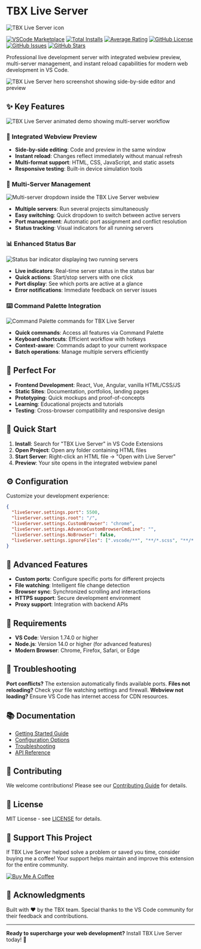 # TBX Live Server

![TBX Live Server icon](https://raw.githubusercontent.com/TheMailmans/vscode-inline-live-server/main/images/icon-256.png)

[![VSCode Marketplace](https://img.shields.io/vscode-marketplace/v/tbx.live-server.svg?style=flat-square&label=vscode%20marketplace)](https://marketplace.visualstudio.com/items?itemName=tbx.live-server)
[![Total Installs](https://img.shields.io/vscode-marketplace/d/tbx.live-server.svg?style=flat-square)](https://marketplace.visualstudio.com/items?itemName=tbx.live-server)
[![Average Rating](https://img.shields.io/vscode-marketplace/r/tbx.live-server.svg?style=flat-square)](https://marketplace.visualstudio.com/items?itemName=tbx.live-server)
[![GitHub License](https://img.shields.io/badge/license-MIT-blue.svg?style=flat-square)](LICENSE)
[![GitHub Issues](https://img.shields.io/github/issues/tbx/vscode-live-server.svg?style=flat-square)](https://github.com/tbx/vscode-live-server/issues)
[![GitHub Stars](https://img.shields.io/github/stars/tbx/vscode-live-server.svg?style=flat-square)](https://github.com/tbx/vscode-live-server)

Professional live development server with integrated webview preview, multi-server management, and instant reload capabilities for modern web development in VS Code.

![TBX Live Server hero screenshot showing side-by-side editor and preview](https://raw.githubusercontent.com/TheMailmans/vscode-inline-live-server/main/images/Screenshot/hero-preview.png)

## ✨ Key Features

![TBX Live Server animated demo showing multi-server workflow](https://raw.githubusercontent.com/TheMailmans/vscode-inline-live-server/main/images/Screenshot/AnimatedPreview.gif)

### 🚀 **Integrated Webview Preview**

- **Side-by-side editing**: Code and preview in the same window
- **Instant reload**: Changes reflect immediately without manual refresh
- **Multi-format support**: HTML, CSS, JavaScript, and static assets
- **Responsive testing**: Built-in device simulation tools

### 🔄 **Multi-Server Management**

![Multi-server dropdown inside the TBX Live Server webview](https://raw.githubusercontent.com/TheMailmans/vscode-inline-live-server/main/images/Screenshot/multi-server-dropdown.png)

- **Multiple servers**: Run several projects simultaneously
- **Easy switching**: Quick dropdown to switch between active servers
- **Port management**: Automatic port assignment and conflict resolution
- **Status tracking**: Visual indicators for all running servers

### 📊 **Enhanced Status Bar**

![Status bar indicator displaying two running servers](https://raw.githubusercontent.com/TheMailmans/vscode-inline-live-server/main/images/Screenshot/status-bar.png)

- **Live indicators**: Real-time server status in the status bar
- **Quick actions**: Start/stop servers with one click
- **Port display**: See which ports are active at a glance
- **Error notifications**: Immediate feedback on server issues

### ⌨️ **Command Palette Integration**

![Command Palette commands for TBX Live Server](https://raw.githubusercontent.com/TheMailmans/vscode-inline-live-server/main/images/Screenshot/command-palette.png)

- **Quick commands**: Access all features via Command Palette
- **Keyboard shortcuts**: Efficient workflow with hotkeys
- **Context-aware**: Commands adapt to your current workspace
- **Batch operations**: Manage multiple servers efficiently

## 🎯 **Perfect For**

- **Frontend Development**: React, Vue, Angular, vanilla HTML/CSS/JS
- **Static Sites**: Documentation, portfolios, landing pages
- **Prototyping**: Quick mockups and proof-of-concepts
- **Learning**: Educational projects and tutorials
- **Testing**: Cross-browser compatibility and responsive design

## 🚀 **Quick Start**

1. **Install**: Search for "TBX Live Server" in VS Code Extensions
2. **Open Project**: Open any folder containing HTML files
3. **Start Server**: Right-click an HTML file → "Open with Live Server"
4. **Preview**: Your site opens in the integrated webview panel

## ⚙️ **Configuration**

Customize your development experience:

```json
{
  "liveServer.settings.port": 5500,
  "liveServer.settings.root": "/",
  "liveServer.settings.CustomBrowser": "chrome",
  "liveServer.settings.AdvanceCustomBrowserCmdLine": "",
  "liveServer.settings.NoBrowser": false,
  "liveServer.settings.ignoreFiles": [".vscode/**", "**/*.scss", "**/*.sass"]
}
```

## 🔧 **Advanced Features**

- **Custom ports**: Configure specific ports for different projects
- **File watching**: Intelligent file change detection
- **Browser sync**: Synchronized scrolling and interactions
- **HTTPS support**: Secure development environment
- **Proxy support**: Integration with backend APIs

## 📝 **Requirements**

- **VS Code**: Version 1.74.0 or higher
- **Node.js**: Version 14.0 or higher (for advanced features)
- **Modern Browser**: Chrome, Firefox, Safari, or Edge

## 🐛 **Troubleshooting**

**Port conflicts?** The extension automatically finds available ports.
**Files not reloading?** Check your file watching settings and firewall.
**Webview not loading?** Ensure VS Code has internet access for CDN resources.

## 📚 **Documentation**

- [Getting Started Guide](https://github.com/tbx/vscode-live-server/wiki/Getting-Started)
- [Configuration Options](https://github.com/tbx/vscode-live-server/wiki/Configuration)
- [Troubleshooting](https://github.com/tbx/vscode-live-server/wiki/Troubleshooting)
- [API Reference](https://github.com/tbx/vscode-live-server/wiki/API)

## 🤝 **Contributing**

We welcome contributions! Please see our [Contributing Guide](https://github.com/tbx/vscode-live-server/blob/main/CONTRIBUTING.md) for details.

## 📄 **License**

MIT License - see [LICENSE](LICENSE) for details.

## 💖 **Support This Project**

If TBX Live Server helped solve a problem or saved you time, consider buying me a coffee! Your support helps maintain and improve this extension for the entire community.

[![Buy Me A Coffee](https://img.shields.io/badge/Buy%20Me%20A%20Coffee-Support%20Development-orange?style=for-the-badge&logo=buy-me-a-coffee)](https://buymeacoffee.com/th3mailman)

## 🙏 **Acknowledgments**

Built with ❤️ by the TBX team. Special thanks to the VS Code community for their feedback and contributions.

---

**Ready to supercharge your web development?** Install TBX Live Server today! 🚀
